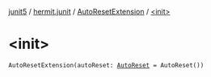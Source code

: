 [junit5](../../index.md) / [hermit.junit](../index.md) / [AutoResetExtension](index.md) / [&lt;init&gt;](./-init-.md)

# &lt;init&gt;

`AutoResetExtension(autoReset: `[`AutoReset`](../-auto-reset.md)` = AutoReset())`
